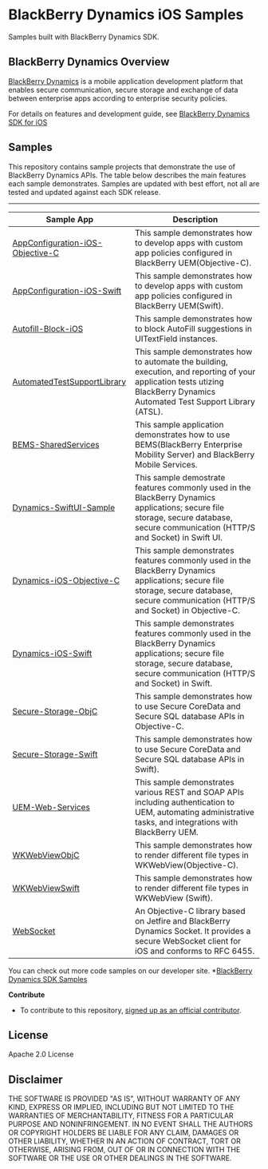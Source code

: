 # BlackBerry Dynamics iOS Samples

Samples built with BlackBerry Dynamics SDK.

## BlackBerry Dynamics Overview
[BlackBerry Dynamics](https://docs.blackberry.com/en/endpoint-management/blackberry-dynamics) is a mobile application development platform that enables secure communication, secure storage and exchange of data between enterprise apps according to enterprise security policies.

For details on features and development guide, see [BlackBerry Dynamics SDK for iOS](https://docs.blackberry.com/en/development-tools/blackberry-dynamics-sdk-ios/)

## Samples

This repository contains sample projects that demonstrate the use of BlackBerry Dynamics APIs. The table below describes the main features each sample demonstrates. Samples are updated with best effort, not all are tested and updated against each SDK release.

------
| **Sample App**                                              | **Description**                                             |
| ------------------------------------------------------------ | ------------------------------------------------------------ | 
| [AppConfiguration-iOS-Objective-C](https://github.com/blackberry/BlackBerry-Dynamics-iOS-Samples/tree/master/AppConfiguration-iOS-Objective-C) | This sample demonstrates how to develop apps with custom app policies configured in BlackBerry UEM(Objective-C). | 
| [AppConfiguration-iOS-Swift](https://github.com/blackberry/BlackBerry-Dynamics-iOS-Samples/tree/master/AppConfiguration-iOS-Swift) | This sample demonstrates how to develop apps with custom app policies configured in BlackBerry UEM(Swift).| 
| [Autofill-Block-iOS](https://github.com/blackberry/BlackBerry-Dynamics-iOS-Samples/tree/master/Autofill-Block-iOS) | This sample demonstrates how to block AutoFill suggestions in UITextField instances. | 
| [AutomatedTestSupportLibrary](https://github.com/blackberry/BlackBerry-Dynamics-iOS-Samples/tree/master/AutomatedTestSupportLibrary) | This sample demonstrates how to automate the building, execution, and reporting of your application tests utizing BlackBerry Dynamics Automated Test Support Library (ATSL). | 
| [BEMS-SharedServices](https://github.com/blackberry/BlackBerry-Dynamics-iOS-Samples/tree/master/BEMS-SharedServices) | This sample application demonstrates how to use BEMS(BlackBerry Enterprise Mobility Server) and BlackBerry Mobile Services. | 
| [Dynamics-SwiftUI-Sample](https://github.com/blackberry/BlackBerry-Dynamics-iOS-Samples/tree/master/Dynamics-SwiftUI-Sample) | This sample demostrate features commonly used in the BlackBerry Dynamics applications; secure file storage, secure database, secure communication (HTTP/S and Socket) in Swift UI. | 
| [Dynamics-iOS-Objective-C](https://github.com/blackberry/BlackBerry-Dynamics-iOS-Samples/tree/master/Dynamics-iOS-Objective-C) | This sample demonstrates features commonly used in the BlackBerry Dynamics applications; secure file storage, secure database, secure communication (HTTP/S and Socket) in Objective-C.  | 
| [Dynamics-iOS-Swift](https://github.com/blackberry/BlackBerry-Dynamics-iOS-Samples/tree/master/Dynamics-iOS-Swift) | This sample demonstrates features commonly used in the BlackBerry Dynamics applications; secure file storage, secure database, secure communication (HTTP/S and Socket) in Swift. | 
| [Secure-Storage-ObjC](https://github.com/blackberry/BlackBerry-Dynamics-iOS-Samples/tree/master/Secure-Storage-ObjC) | This sample demonstrates how to use Secure CoreData and Secure SQL database APIs in Objective-C. | 
| [Secure-Storage-Swift](https://github.com/blackberry/BlackBerry-Dynamics-iOS-Samples/tree/master/Secure-Storage-Swift) | This sample demonstrates how to use Secure CoreData and Secure SQL database APIs in Swift). | 
| [UEM-Web-Services](https://github.com/blackberry/BlackBerry-Dynamics-iOS-Samples/tree/master/UEM-Web-Services) | This sample demonstrates various REST and SOAP APIs including authentication to UEM, automating administrative tasks, and integrations with BlackBerry UEM. | 
| [WKWebViewObjC](https://github.com/blackberry/BlackBerry-Dynamics-iOS-Samples/tree/master/WKWebViewObjC) | This sample demonstrates how to render different file types in WKWebView(Objective-C). | 
| [WKWebViewSwift](https://github.com/blackberry/BlackBerry-Dynamics-iOS-Samples/tree/master/WKWebViewSwift) | This sample demonstrates how to render different file types in WKWebView (Swift). | 
| [WebSocket](https://github.com/blackberry/BlackBerry-Dynamics-iOS-Samples/tree/master/WebSocket) | An Objective-C library based on Jetfire and BlackBerry Dynamics Socket. It provides a secure WebSocket client for iOS and conforms to RFC 6455.

You can check out more code samples on our developer site. 
*[BlackBerry Dynamics SDK Samples](https://developers.blackberry.com/us/en/resources/samples/blackberry-dynamics-sdk-samples/)

**Contribute**

* To contribute to this repository, [signed up as an official contributor](http://blackberry.github.com/howToContribute.html).

## License

Apache 2.0 License



## Disclaimer

THE SOFTWARE IS PROVIDED "AS IS", WITHOUT WARRANTY OF ANY KIND, EXPRESS OR IMPLIED, INCLUDING BUT NOT LIMITED TO THE WARRANTIES OF MERCHANTABILITY, FITNESS FOR A PARTICULAR PURPOSE AND NONINFRINGEMENT. IN NO EVENT SHALL THE AUTHORS OR COPYRIGHT HOLDERS BE LIABLE FOR ANY CLAIM, DAMAGES OR OTHER LIABILITY, WHETHER IN AN ACTION OF CONTRACT, TORT OR OTHERWISE, ARISING FROM, OUT OF OR IN CONNECTION WITH THE SOFTWARE OR THE USE OR OTHER DEALINGS IN THE SOFTWARE.
